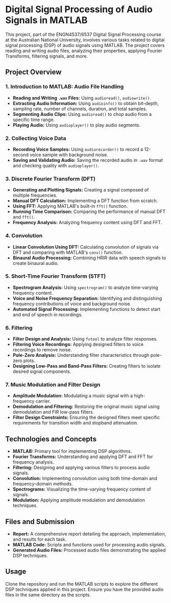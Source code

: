 # Digital Signal Processing of Audio Signals in MATLAB

This project, part of the ENGN4537/6537 Digital Signal Processing course at the Australian National University, involves various tasks related to digital signal processing (DSP) of audio signals using MATLAB. The project covers reading and writing audio files, analyzing their properties, applying Fourier Transforms, filtering signals, and more.

## Project Overview

### 1. Introduction to MATLAB: Audio File Handling
- **Reading and Writing `.wav` Files:** Using `audioread()`, `audiowrite()`.
- **Extracting Audio Information:** Using `audioinfo()` to obtain bit-depth, sampling rate, number of channels, duration, and total samples.
- **Segmenting Audio Clips:** Using `audioread()` to chop audio from a specific time range.
- **Playing Audio:** Using `audioplayer()` to play audio segments.

### 2. Collecting Voice Data
- **Recording Voice Samples:** Using `audiorecorder()` to record a 12-second voice sample with background noise.
- **Saving and Validating Audio:** Saving the recorded audio in `.wav` format and checking quality with `audioplayer()`.

### 3. Discrete Fourier Transform (DFT)
- **Generating and Plotting Signals:** Creating a signal composed of multiple frequencies.
- **Manual DFT Calculation:** Implementing a DFT function from scratch.
- **Using FFT:** Applying MATLAB's built-in `fft()` function.
- **Running Time Comparison:** Comparing the performance of manual DFT and `fft()`.
- **Frequency Analysis:** Analyzing frequency content using DFT and FFT.

### 4. Convolution
- **Linear Convolution Using DFT:** Calculating convolution of signals via DFT and comparing with MATLAB's `conv()` function.
- **Binaural Audio Processing:** Combining HRIR data with speech signals to create binaural audio.

### 5. Short-Time Fourier Transform (STFT)
- **Spectrogram Analysis:** Using `spectrogram()` to analyze time-varying frequency content.
- **Voice and Noise Frequency Separation:** Identifying and distinguishing frequency contributions of voice and background noise.
- **Automated Signal Processing:** Implementing functions to detect start and end of speech in recordings.

### 6. Filtering
- **Filter Design and Analysis:** Using `fvtool` to analyze filter responses.
- **Filtering Voice Recordings:** Applying designed filters to voice recordings to remove noise.
- **Pole-Zero Analysis:** Understanding filter characteristics through pole-zero plots.
- **Designing Low-Pass and Band-Pass Filters:** Creating filters to isolate desired signal components.

### 7. Music Modulation and Filter Design
- **Amplitude Modulation:** Modulating a music signal with a high-frequency carrier.
- **Demodulation and Filtering:** Restoring the original music signal using demodulation and FIR low-pass filters.
- **Filter Design Constraints:** Ensuring the designed filters meet specific requirements for transition width and stopband attenuation.

## Technologies and Concepts
- **MATLAB:** Primary tool for implementing DSP algorithms.
- **Fourier Transforms:** Understanding and applying DFT and FFT for frequency analysis.
- **Filtering:** Designing and applying various filters to process audio signals.
- **Convolution:** Implementing convolution using both time-domain and frequency-domain methods.
- **Spectrograms:** Visualizing the time-varying frequency content of signals.
- **Modulation:** Applying amplitude modulation and demodulation techniques.

## Files and Submission
- **Report:** A comprehensive report detailing the approach, implementation, and results for each task.
- **MATLAB Code:** Scripts and functions used for processing audio signals.
- **Generated Audio Files:** Processed audio files demonstrating the applied DSP techniques.

## Usage
Clone the repository and run the MATLAB scripts to explore the different DSP techniques applied in this project. Ensure you have the provided audio files in the same directory as the scripts.

